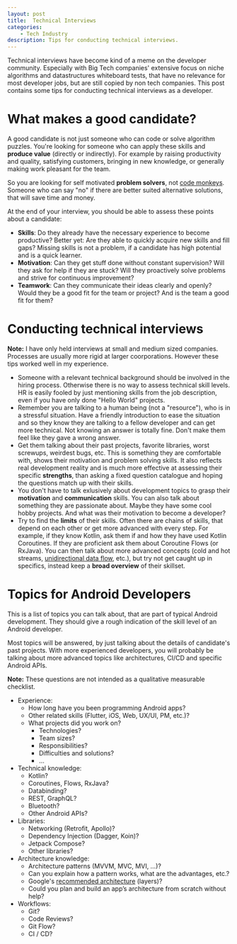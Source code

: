 ```yaml
---
layout: post
title:  Technical Interviews
categories:
    - Tech Industry
description: Tips for conducting technical interviews.
---
```


Technical interviews have become kind of a meme on the developer community. Especially with Big Tech companies' extensive focus on niche algorithms and datastructures whiteboard tests, that have no relevance for most developer jobs, but are still copied by non tech companies. This post contains some tips for conducting technical interviews as a developer.

# What makes a good candidate?
A good candidate is not just someone who can code or solve algorithm puzzles. You're looking for someone who can apply these skills and **produce value** (directly or indirectly). For example by raising productivity and quality, satisfying customers, bringing in new knowledge, or generally making work pleasant for the team.

So you are looking for self motivated **problem solvers**, not [code monkeys](https://en.wikipedia.org/wiki/Code_monkey). Someone who can say "no" if there are better suited alternative solutions, that will save time and money.

At the end of your interview, you should be able to assess these points about a candidate:
- **Skills**: Do they already have the necessary experience to become productive? Better yet: Are they able to quickly acquire new skills and fill gaps? Missing skills is not a problem, if a candidate has high potential and is a quick learner.
- **Motivation**: Can they get stuff done without constant supervision? Will they ask for help if they are stuck?  Will they proactively solve problems and strive for continuous improvement?
- **Teamwork**: Can they communicate their ideas clearly and openly? Would they be a good fit for the team or project? And is the team a good fit for them?


# Conducting technical interviews

<div class="message" markdown="1">

**Note:** I have only held interviews at small and medium sized companies. Processes are usually more rigid at larger coorporations. However these tips worked well in my experience.
</div>

- Someone with a relevant technical background should be involved in the hiring process. Otherwise there is no way to assess technical skill levels. HR is easily fooled by just mentioning skills from the job description, even if you have only done "Hello World" projects.
- Remember you are talking to a human being (not a "resource"), who is in a stressful situation. Have a friendly introduction to ease the situation and so they know they are talking to a fellow developer and can get more technical. Not knowing an answer is totally fine. Don't make them feel like they gave a wrong answer.
- Get them talking about their past projects, favorite libraries, worst screwups, weirdest bugs, etc. This is something they are comfortable with, shows their motivation and problem solving skills. It also reflects real development reality and is much more effective at assessing their specific **strengths**, than asking a fixed question catalogue and hoping the questions match up with their skills.
- You don't have to talk exlusively about development topics to grasp their **motivation** and **communication** skills. You can also talk about something they are passionate about. Maybe they have some cool hobby projects. And what was their motivation to become a developer?
- Try to find the **limits** of their skills. Often there are chains of skills, that depend on each other or get more advanced with every step. For example, if they know Kotlin, ask them if and how they have used Kotlin Coroutines. If they are proficient ask them about Coroutine Flows (or RxJava). You can then talk about more advanced concepts (cold and hot streams, [unidirectional data flow](https://en.wikipedia.org/wiki/Unidirectional_Data_Flow_(computer_science)), etc.), but try not get caught up in specifics, instead keep a **broad overview** of their skillset.


# Topics for Android Developers
This is a list of topics you can talk about, that are part of typical Android development. They should give a rough indication of the skill level of an Android developer.

Most topics will be answered, by just talking about the details of candidate's past projects. With more experienced developers, you will probably be talking about more advanced topics like architectures, CI/CD and specific Android APIs.

<div class="message" markdown="1">

**Note:** These questions are not intended as a qualitative measurable checklist.
</div>

- Experience:
    - How long have you been programming Android apps?
    - Other related skills (Flutter, iOS, Web, UX/UI, PM, etc.)?
    - What projects did you work on?
        - Technologies?
        - Team sizes?
        - Responsibilities?
        - Difficulties and solutions?
        - …
- Technical knowledge:
    - Kotlin?
    - Coroutines, Flows, RxJava?
    - Databinding?
    - REST, GraphQL?
    - Bluetooth?
    - Other Android APIs?
- Libraries:
    - Networking (Retrofit, Apollo)?
    - Dependency Injection (Dagger, Koin)?
    - Jetpack Compose?
    - Other libraries?
- Architecture knowledge:
    - Architecture patterns (MVVM, MVC, MVI, …)?
    - Can you explain how a pattern works, what are the advantages, etc.?
    - Google's [recommended architecture](https://developer.android.com/topic/architecture#recommended-app-arch) (layers)?
    - Could you plan and build an app’s architecture from scratch without help?
- Workflows:
    - Git?
    - Code Reviews?
    - Git Flow?
    - CI / CD?
